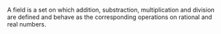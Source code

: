 A field is a set on which addition, substraction, multiplication and division are defined and behave as the corresponding operations on rational and real numbers.